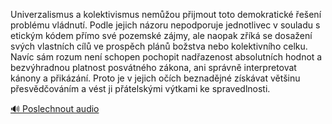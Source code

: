 
Univerzalismus a kolektivismus nemůžou přijmout toto demokratické řešení problému vládnutí. Podle jejich názoru nepodporuje jednotlivec v souladu s etickým kódem přímo své pozemské zájmy, ale naopak zříká se dosažení svých vlastních cílů ve prospěch plánů božstva nebo kolektivního celku. Navíc sám rozum není schopen pochopit nadřazenost absolutních hodnot a bezvýhradnou platnost posvátného zákona, ani správně interpretovat kánony a přikázání. Proto je v jejich očích beznadějné získávat většinu přesvědčováním a vést ji přátelskými výtkami ke spravedlnosti.

[🔊 Poslechnout audio](/data/7-paragraphs/audio/chapter_35/para_005-Univerzalismus-a-kolektivismus-nemou-pijmout-to.mp3)
